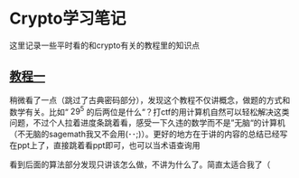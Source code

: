 # Crypto学习笔记

这里记录一些平时看的和crypto有关的教程里的知识点

## [教程一](https://www.youtube.com/playlist?list=PLBlnK6fEyqRgJU3EsOYDTW7m6SUmW6kII)

稍微看了一点（跳过了古典密码部分），发现这个教程不仅讲概念，做题的方式和数学有关。比如“ $29^5$ 的后两位是什么“？打ctf的用计算机自然可以轻松解决这类问题，不过个人拉着进度条跳着看，感受一下久违的数学而不是”无脑“的计算机（不无脑的sagemath我又不会用(･･;)）。更好的地方在于讲的内容的总结已经写在ppt上了，直接跳着看ppt即可，也可以当术语查询用

看到后面的算法部分发现只讲该怎么做，不讲为什么了。简直太适合我了（